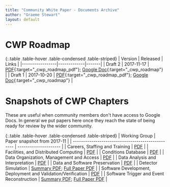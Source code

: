 ```yaml
---
title: "Community White Paper - Documents Archive"
author: "Graeme Stewart"
layout: default
---
```


# CWP Roadmap

{:.table .table-hover .table-condensed .table-striped} | Version | Released |
Links | |-----------------|-------------|-------| | Draft 2 | 2017-11-17 |
[PDF]({{site.docs.url}}/CWP/papers/roadmap/HSF-Community-White-Paper-v0.2.pdf){:target="\_cwp_roadmap_pdf"};
[Google Doc](https://docs.google.com/document/d/1RIcnj7DBNOoQ1DT45WCGFboS0tCDeJcvAi2xjPv_UVQ){:target="\_cwp_roadmap"}
| | Draft 1 | 2017-10-20 |
[PDF]({{site.docs.url}}/CWP/papers/roadmap/HSF-Community-White-Paper-v0.1-linenumbers.pdf){:target="\_cwp_roadmap_pdf"};
[Google Doc](https://docs.google.com/document/d/1rcPIJQc3LNAh5tjHKjfuq80StrMO5ksiLwhDlJzeg9U/edit?usp=sharing){:target="\_cwp_roadmap"}
|

# Snapshots of CWP Chapters

These are useful when community members don't have access to Google Docs. In
general we put papers here once they reach the state of being ready for review
by the wider community.

{:.table .table-hover .table-condensed .table-striped} | Working Group | Paper
snapshot from 2017-11 | | ------------------------------------------------- |
--------------------- | | Careers, Staffing and Training |
[PDF]({{site.docs.cwp201711}}/TrainingChapterCommunityWhitePaper.pdf) | |
Facilities, and Distributed Computing |
[PDF]({{site.docs.cwp201711}}/Computing-Models-v2.pdf) | | Conditions Database |
[PDF]({{site.docs.cwp201711}}/Conditions-DB-WG-WP.pdf) | | Data Organization,
Management and Access | [PDF]({{site.docs.cwp201711}}/HSF-CWP-DM.pdf) | | Data
Analysis and Interpretation |
[PDF]({{site.docs.cwp201711}}/CWP-Analysis-WG-paper-draft.pdf) | | Data and
Software Preservation |
[PDF]({{site.docs.cwp201711}}/Data-and-Software-Preservation-WG-CWP-Chapter.pdf)
| | Detector Simulation |
[Summary PDF]({{site.docs.cwp201711}}/Detector-Simulation-WP-Executive-Summary.pdf);
[Full Paper PDF]({{site.docs.cwp201711}}/Detector-Simulation-White-Paper.pdf) |
| Software Development, Deployment and Validation/Verification |
[PDF]({{site.docs.cwp201711}}/CWP-WG-Software-development-Deployment-and-ValidationVerification.pdf)
| | Software Trigger and Event Reconstruction |
[Summary PDF]({{site.docs.cwp201711}}/Executive-summary-Software-trigger-and-event-reconstruction-CWP.pdf);
[Full Paper PDF]({{site.docs.cwp201711}}/Software-trigger-and-event-reconstruction-CWP.pdf)
|
